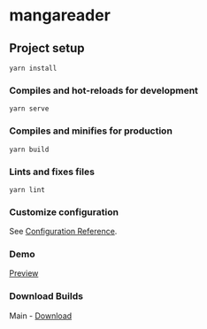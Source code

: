 # mangareader

## Project setup
```
yarn install
```

### Compiles and hot-reloads for development
```
yarn serve
```

### Compiles and minifies for production
```
yarn build
```

### Lints and fixes files
```
yarn lint
```

### Customize configuration
See [Configuration Reference](https://cli.vuejs.org/config/).
### Demo
[Preview](https://eru123.github.io/pepe/mangareader)
### Download Builds
Main - [Download](https://eru123.github.io/pepe/mangareader/pepe-mangareader.apk)
